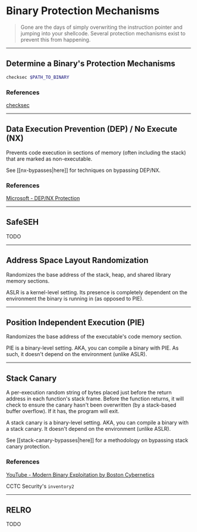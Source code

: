# Binary Protection Mechanisms

> Gone are the days of simply overwriting the instruction pointer and jumping into your shellcode. Several protection mechanisms exist to prevent this from happening.

---

## Determine a Binary's Protection Mechanisms

```bash
checksec $PATH_TO_BINARY
```

### References

[checksec](https://github.com/slimm609/checksec.sh)

---

## Data Execution Prevention (DEP) / No Execute (NX)

Prevents code execution in sections of memory (often including the stack) that are marked as non-executable.

See [[nx-bypasses|here]] for techniques on bypassing DEP/NX.

### References

[Microsoft - DEP/NX Protection](https://docs.microsoft.com/en-us/windows/win32/win7appqual/dep-nx-protection#:~:text=This%20option%20is%20also%20referred,is%20marked%20as%20non%2Dexecutable.)

---

## SafeSEH

TODO

---

## Address Space Layout Randomization

Randomizes the base address of the stack, heap, and shared library memory sections.

ASLR is a kernel-level setting. Its presence is completely dependent on the environment the binary is running in (as opposed to PIE).

---

## Position Independent Execution (PIE)

Randomizes the base address of the executable's code memory section.

PIE is a binary-level setting. AKA, you can compile a binary with PIE. As such, it doesn't depend on the environment (unlike ASLR).

---

## Stack Canary

A per-execution random string of bytes placed just before the return address in each function's stack frame. Before the function returns, it will check to ensure the canary hasn't been overwritten (by a stack-based buffer overflow). If it has, the program will exit.

A stack canary is a binary-level setting. AKA, you can compile a binary with a stack canary. It doesn't depend on the environment (unlike ASLR).

See [[stack-canary-bypasses|here]] for a methodology on bypassing stack canary protection.

### References

[YouTube - Modern Binary Exploitation by Boston Cybernetics](https://www.youtube.com/watch?v=Xt3eWaplMd0)

CCTC Security's `inventory2`

---

## RELRO

TODO
